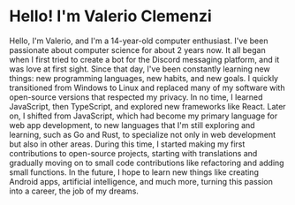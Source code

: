 # Hello! I'm Valerio Clemenzi

Hello, I'm Valerio, and I'm a 14-year-old computer enthusiast. I've been passionate about computer science for about 2 years now. It all began when I first tried to create a bot for the Discord messaging platform, and it was love at first sight. Since that day, I've been constantly learning new things: new programming languages, new habits, and new goals. I quickly transitioned from Windows to Linux and replaced many of my software with open-source versions that respected my privacy. In no time, I learned JavaScript, then TypeScript, and explored new frameworks like React.
Later on, I shifted from JavaScript, which had become my primary language for web app development, to new languages that I'm still exploring and learning, such as Go and Rust, to specialize not only in web development but also in other areas. During this time, I started making my first contributions to open-source projects, starting with translations and gradually moving on to small code contributions like refactoring and adding small functions.
In the future, I hope to learn new things like creating Android apps, artificial intelligence, and much more, turning this passion into a career, the job of my dreams. 
